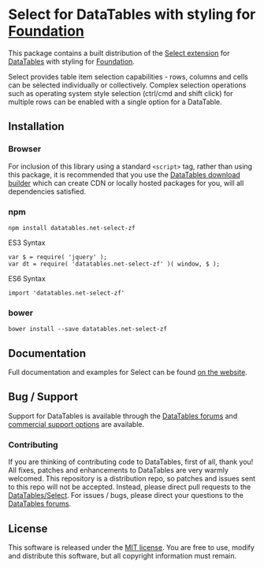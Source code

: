 # Select for DataTables with styling for [Foundation](https://get.foundation/)

This package contains a built distribution of the [Select extension](https://datatables.net/extensions/Select) for [DataTables](https://datatables.net/) with styling for [Foundation](https://get.foundation/).

Select provides table item selection capabilities - rows, columns and cells can be selected individually or collectively. Complex selection operations such as operating system style selection (ctrl/cmd and shift click) for multiple rows can be enabled with a single option for a DataTable.


## Installation

### Browser

For inclusion of this library using a standard `<script>` tag, rather than using this package, it is recommended that you use the [DataTables download builder](//datatables.net/download) which can create CDN or locally hosted packages for you, will all dependencies satisfied.

### npm

```
npm install datatables.net-select-zf
```

ES3 Syntax
```
var $ = require( 'jquery' );
var dt = require( 'datatables.net-select-zf' )( window, $ );
```

ES6 Syntax
```
import 'datatables.net-select-zf'
```

### bower

```
bower install --save datatables.net-select-zf
```



## Documentation

Full documentation and examples for Select can be found [on the website](https://datatables.net/extensions/select).


## Bug / Support

Support for DataTables is available through the [DataTables forums](//datatables.net/forums) and [commercial support options](//datatables.net/support) are available.


### Contributing

If you are thinking of contributing code to DataTables, first of all, thank you! All fixes, patches and enhancements to DataTables are very warmly welcomed. This repository is a distribution repo, so patches and issues sent to this repo will not be accepted. Instead, please direct pull requests to the [DataTables/Select](http://github.com/DataTables/Select). For issues / bugs, please direct your questions to the [DataTables forums](//datatables.net/forums).


## License

This software is released under the [MIT license](//datatables.net/license). You are free to use, modify and distribute this software, but all copyright information must remain.

